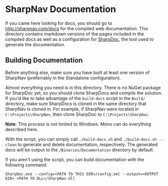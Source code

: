 SharpNav Documentation
======================

If you came here looking for docs, you should go to http://sharpnav.com/docs
for the compiled web documentation. This directory contains markdown versions
of the pages included in the compiled docs as well as a configuration for
[SharpDoc][1], the tool used to generate the documentation.

## Building Documentation

Before anything else, make sure you have built at least one version of
SharpNav (preferrably in the Standalone configuration).

Almost everything you need is in this directory. There is no NuGet package for
SharpDoc yet, so you should clone SharpDocs and compile the solution. If you'd
like to take advantage of the `build-docs` script in the `Build/` directory,
make sure SharpDocs is cloned in the same directory that SharpNav is cloned
in. For example, if SharpNav were located in `C:\Projects\SharpNav`, then
clone SharpDoc to `C:\Projects\SharpDoc`.

**Note**: This process is not limited to Windows. Mono can do everything
described here.

With the script, you can simply call `./build-docs.sh` and
`./build-docs.sh --clean` to generate and delete documentation, respectively.
The generated docs will be output to the `/Binaries/Documentation` directory
by default.

If you aren't using the script, you can build documentation with the following
command:

```
SharpDoc.exe --config=<PATH TO THIS DIR>/config.xml --output=<OUTPUT DIR> <PATH TO DLL>/SharpNav.dll
```


[1]: https://github.com/xoofx/SharpDoc
